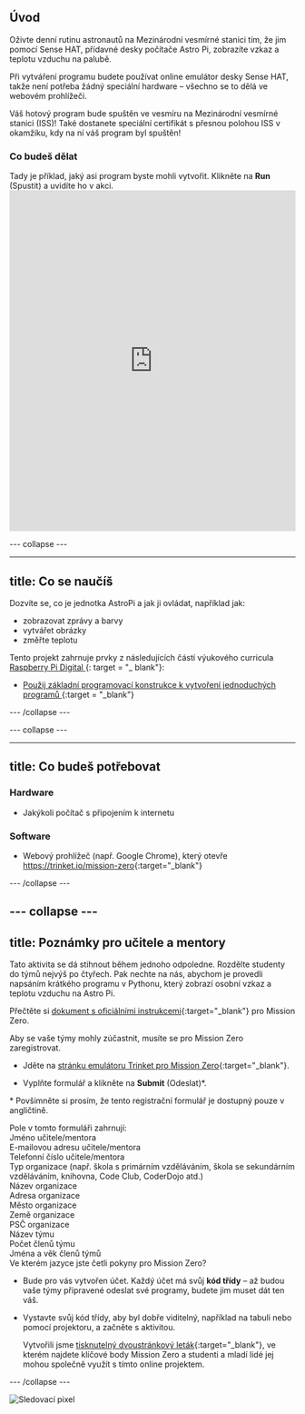 ## Úvod

Oživte denní rutinu astronautů na Mezinárodní vesmírné stanici tím, že jim pomocí Sense HAT, přídavné desky počítače Astro Pi, zobrazíte vzkaz a teplotu vzduchu na palubě.

Při vytváření programu budete používat online emulátor desky Sense HAT, takže není potřeba žádný speciální hardware – všechno se to dělá ve webovém prohlížeči.

Váš hotový program bude spuštěn ve vesmíru na Mezinárodní vesmírné stanici (ISS)! Také dostanete speciální certifikát s přesnou polohou ISS v okamžiku, kdy na ní váš program byl spuštěn!

### Co budeš dělat

Tady je příklad, jaký asi program byste mohli vytvořit. Klikněte na **Run** (Spustit) a uvidíte ho v akci. <iframe src="https://trinket.io/embed/python/069f6138f7?outputOnly=true&start=result" width="100%" height="600" frameborder="0" marginwidth="0" marginheight="0" allowfullscreen mark="crwd-mark"></iframe> 

\--- collapse \---

* * *

## title: Co se naučíš

Dozvíte se, co je jednotka AstroPi a jak ji ovládat, například jak:

+ zobrazovat zprávy a barvy
+ vytvářet obrázky
+ změřte teplotu

Tento projekt zahrnuje prvky z následujících částí výukového curricula [ Raspberry Pi Digital ](http://rpf.io/curriculum) {: target = "_ blank"}:

+ [Použij základní programovací konstrukce k vytvoření jednoduchých programů ](https://curriculum.raspberrypi.org/programming/creator/) {:target = "_blank"}

\--- /collapse \---

\--- collapse \---

* * *

## title: Co budeš potřebovat

### Hardware

+ Jakýkoli počítač s připojením k internetu

### Software

+ Webový prohlížeč (např. Google Chrome), který otevře <https://trinket.io/mission-zero>{:target="_blank"}

\--- /collapse \---

## \--- collapse \---

## title: Poznámky pro učitele a mentory

Tato aktivita se dá stihnout během jednoho odpoledne. Rozdělte studenty do týmů nejvýš po čtyřech. Pak nechte na nás, abychom je provedli napsáním krátkého programu v Pythonu, který zobrazí osobní vzkaz a teplotu vzduchu na Astro Pi.

Přečtěte si [dokument s oficiálními instrukcemi](https://astro-pi.org/wp-content/uploads/2018/09/Astro_Pi_Mission_Zero_Guidelines_2018_19_V12_pages.pdf){:target="_blank"} pro Mission Zero.

Aby se vaše týmy mohly zúčastnit, musíte se pro Mission Zero zaregistrovat.

+ Jděte na [stránku emulátoru Trinket pro Mission Zero](https://trinket.io/mission-zero/register){:target="_blank"}.

+ Vyplňte formulář a klikněte na **Submit** (Odeslat)\*.

\* Povšimněte si prosím, že tento registrační formulář je dostupný pouze v angličtině.

Pole v tomto formuláři zahrnují:  
Jméno učitele/mentora  
E-mailovou adresu učitele/mentora  
Telefonní číslo učitele/mentora  
Typ organizace (např. škola s primárním vzděláváním, škola se sekundárním vzděláváním, knihovna, Code Club, CoderDojo atd.)  
Název organizace  
Adresa organizace  
Město organizace  
Země organizace  
PSČ organizace  
Název týmu  
Počet členů týmu  
Jména a věk členů týmů  
Ve kterém jazyce jste četli pokyny pro Mission Zero?

+ Bude pro vás vytvořen účet. Každý účet má svůj **kód třídy** – až budou vaše týmy připravené odeslat své programy, budete jim muset dát ten váš.

+ Vystavte svůj kód třídy, aby byl dobře viditelný, například na tabuli nebo pomocí projektoru, a začněte s aktivitou.
    
    Vytvořili jsme [tisknutelný dvoustránkový leták](https://astro-pi.org/astro_pi_mission_zero_project_print_out_v10_print/){:target="_blank"}, ve kterém najdete klíčové body Mission Zero a studenti a mladí lidé jej mohou společně využít s tímto online projektem.

\--- /collapse \---

![Sledovací pixel](https://code.org/api/hour/begin_raspberrypi_astropi.png)